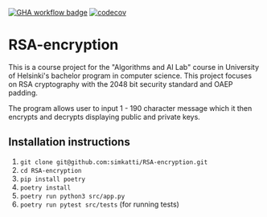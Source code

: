 [![GHA workflow badge](https://github.com/simkatti/RSA-encryption/workflows/Pylint/badge.svg)](https://github.com/simkatti/RSA-encryption/actions/workflows/pylint.yml) [![codecov](https://codecov.io/gh/simkatti/RSA-encryption/graph/badge.svg?token=9PD9QK29NU)](https://codecov.io/gh/simkatti/RSA-encryption)

# RSA-encryption

This is a course project for the "Algorithms and AI Lab" course in University of Helsinki's bachelor program in computer science. This project focuses on RSA cryptography with the 2048 bit security standard and OAEP padding.

The program allows user to input 1 - 190 character message which it then encrypts and decrypts displaying public and private keys. 

## Installation instructions

1. `git clone git@github.com:simkatti/RSA-encryption.git`
2. `cd RSA-encryption`
3. `pip install poetry`
4. `poetry install`
5. `poetry run python3 src/app.py`
6. `poetry run pytest src/tests` (for running tests)

